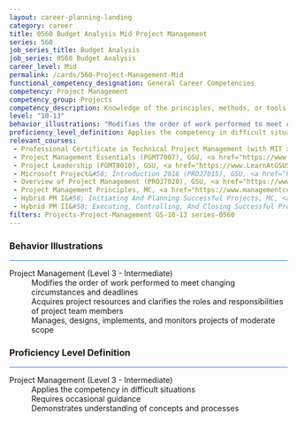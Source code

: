```yaml
---
layout: career-planning-landing
category: career
title: 0560 Budget Analysis Mid Project Management
series: 560
job_series_title: Budget Analysis
job_series: 0560 Budget Analysis
career_level: Mid
permalink: /cards/560-Project-Management-Mid
functional_competency_designation: General Career Competencies
competency: Project Management
competency_group: Projects
competency_description: Knowledge of the principles, methods, or tools for developing, scheduling, coordinating, and managing projects and resources, including monitoring and inspecting costs, work, and performance.
level: "10-13"
behavior_illustrations: "Modifies the order of work performed to meet changing circumstances and deadlines ? Acquires project resources and clarifies the roles and responsibilities of project team members ? Manages, designs, implements, and monitors projects of moderate scope"
proficiency_level_definition: Applies the competency in difficult situations ? Requires occasional guidance ? Demonstrates understanding of concepts and processes
relevant_courses: 
 - Professional Certificate in Technical Project Management (with MIT xPro), Emeritus, <a href="https://executive-ed.mit.edu/applied-business-analytics/index/enterprise/?b2c_form=true&utm_campaign=gsa&utm_source=b2b">https://executive-ed.mit.edu/applied-business-analytics/index/enterprise/?b2c_form=true&utm_campaign=gsa&utm_source=b2b</a>
 - Project Management Essentials (PGMT7007), GSU, <a href="https://www.LearnAtGSUSA.com/PGMT7010">https://www.LearnAtGSUSA.com/PGMT7010</a>
 - Project Leadership (PGMT8010), GSU, <a href="https://www.LearnAtGSUSA.com/PGMT8013">https://www.LearnAtGSUSA.com/PGMT8013</a>
 - Microsoft Project&#58; Introduction 2016 (PROJ7015), GSU, <a href="https://www.LearnAtGSUSA.com/PROJ7026">https://www.LearnAtGSUSA.com/PROJ7026</a>
 - Overview of Project Management (PROJ7020), GSU, <a href="https://www.LearnAtGSUSA.com/PROJ7023">https://www.LearnAtGSUSA.com/PROJ7023</a>
 - Project Management Principles, MC, <a href="https://www.managementconcepts.com/course/id/6100?utm_source=CFOportal&utm_medium=listing&utm_campaign=CFOTTEP&utm_id=23FM">https://www.managementconcepts.com/course/id/6100?utm_source=CFOportal&utm_medium=listing&utm_campaign=CFOTTEP&utm_id=23FM</a>
 - Hybrid PM I&#58; Initiating And Planning Successful Projects, MC, <a href="https://www.managementconcepts.com/course/id/6015?utm_source=CFOportal&utm_medium=listing&utm_campaign=CFOTTEP&utm_id=23FM">https://www.managementconcepts.com/course/id/6015?utm_source=CFOportal&utm_medium=listing&utm_campaign=CFOTTEP&utm_id=23FM</a>
 - Hybrid PM II&#58; Executing, Controlling, And Closing Successful Projects, MC, <a href="https://www.managementconcepts.com/course/id/6016?utm_source=CFOportal&utm_medium=listing&utm_campaign=CFOTTEP&utm_id=23FM">https://www.managementconcepts.com/course/id/6016?utm_source=CFOportal&utm_medium=listing&utm_campaign=CFOTTEP&utm_id=23FM</a>
filters: Projects-Project-Management GS-10-13 series-0560
---
```


<div class="desktop:grid-col-6 margin-y-3">
  <div class="border-top-2 bg-white padding-3 shadow-5 height-full members-hover border-1px button-border border-top-blue radius-lg card-text-color">
    <h3>Behavior Illustrations</h3>
    <hr style="background-color: #2680EB !important;"/>
    <dl class="text-base card-content-color"><dt>Project Management (Level 3 - Intermediate)</dt><dd>Modifies the order of work performed to meet changing circumstances and deadlines </dd><dd> Acquires project resources and clarifies the roles and responsibilities of project team members </dd><dd> Manages, designs, implements, and monitors projects of moderate scope</dd></dl>
  </div>
</div>
<div class="desktop:grid-col-6 margin-y-3">
  <div class="border-top-2 bg-white padding-3 shadow-5 height-full members-hover border-1px button-border border-top-blue radius-lg card-text-color">
    <h3>Proficiency Level Definition</h3>
     <hr style="background-color: #2680EB !important;"/>
    <dl class="text-base card-content-color"><dt>Project Management (Level 3 - Intermediate)</dt><dd>Applies the competency in difficult situations </dd><dd> Requires occasional guidance </dd><dd> Demonstrates understanding of concepts and processes</dd></dl>
  </div>
</div>